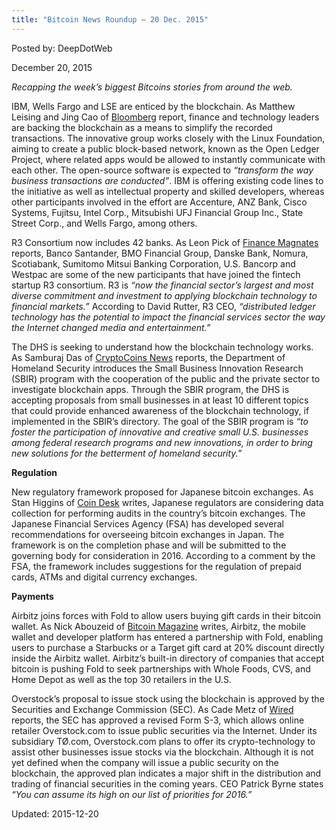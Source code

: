 ```yaml
---
title: "Bitcoin News Roundup – 20 Dec. 2015"
---
```


Posted by: DeepDotWeb 

<span>December 20, 2015</span>




<p><em>Recapping the week&#8217;s biggest Bitcoins stories from around the web. </em></p>
<p>IBM, Wells Fargo and LSE are enticed by the blockchain. As Matthew Leising and Jing Cao of <a href="http://www.bloomberg.com/news/articles/2015-12-17/blockchain-lures-ibm-wells-fargo-to-develop-">Bloomberg</a> report, finance and technology leaders are backing the blockchain as a means to simplify the recorded transactions. The innovative group works closely with the Linux Foundation, aiming to create a public block-based network, known as the Open Ledger Project, where related apps would be allowed to instantly communicate with each other. The open-source software is expected to <em>“transform the way business transactions are conducted”</em>. IBM is offering existing code lines to the initiative as well as intellectual property and skilled developers, whereas other participants involved in the effort are Accenture, ANZ Bank, Cisco Systems, Fujitsu, Intel Corp., Mitsubishi UFJ Financial Group Inc., State Street Corp., and Wells Fargo, among others.</p>
<p>R3 Consortium now includes 42 banks. As Leon Pick of <a href="http://www.financemagnates.com/cryptocurrency/innovation/r3-12-more-banks-join-blockchain-consortium-exchanges-and-funds-coming/">Finance Magnates</a> reports, Banco Santander, BMO Financial Group, Danske Bank, Nomura, Scotiabank, Sumitomo Mitsui Banking Corporation, U.S. Bancorp and Westpac are some of the new participants that have joined the fintech startup R3 consortium. R3 is <em>“</em><em>now the financial sector’s largest and most diverse commitment and investment to applying blockchain technology to financial markets.”</em> According to David Rutter, R3 CEO, <em>“distributed ledger technology has the potential to impact the financial services sector the way the Internet changed media and entertainment.”</em></p>
<p>The DHS is seeking to understand how the blockchain technology works. As Samburaj Das of <a href="https://www.cryptocoinsnews.com/department-of-homeland-security-wants-blockchain-applications/">CryptoCoins News</a> reports, the Department of Homeland Security introduces the Small Business Innovation Research (SBIR) program with the cooperation of the public and the private sector to investigate blockchain apps. Through the SBIR program, the DHS is accepting proposals from small businesses in at least 10 different topics that could provide enhanced awareness of the blockchain technology, if implemented in the SBIR’s directory. The goal of the SBIR program is <em>“</em><em>to foster the participation of innovative and creative small U.S. businesses among federal research programs and new innovations, in order to bring new solutions for the betterment of homeland security</em><em>.”</em></p>
<p><strong>Regulation</strong></p>
<p>New regulatory framework proposed for Japanese bitcoin exchanges. As Stan Higgins of <a href="http://www.coindesk.com/japanese-finance-regulators-mull-data-collection-audits-of-bitcoin-exchanges/">Coin Desk</a> writes, Japanese regulators are considering data collection for performing audits in the country’s bitcoin exchanges. The Japanese Financial Services Agency (FSA) has developed several recommendations for overseeing bitcoin exchanges in Japan. The framework is on the completion phase and will be submitted to the governing body for consideration in 2016. According to a comment by the FSA, the framework includes suggestions for the regulation of prepaid cards, ATMs and digital currency exchanges.</p>
<p><strong>Payments</strong></p>
<p>Airbitz joins forces with Fold to allow users buying gift cards in their bitcoin wallet. As Nick Abouzeid of <a href="https://bitcoinmagazine.com/articles/airbitz-partners-with-fold-allows-users-to-buy-gift-cards-inside-wallet-1450121665">Bitcoin Magazine</a> writes, Airbitz, the mobile wallet and developer platform has entered a partnership with Fold, enabling users to purchase a Starbucks or a Target gift card at 20% discount directly inside the Airbitz wallet. Airbitz’s built-in directory of companies that accept bitcoin is pushing Fold to seek partnerships with Whole Foods, CVS, and Home Depot as well as the top 30 retailers in the U.S.</p>
<p>Overstock’s proposal to issue stock using the blockchain is approved by the Securities and Exchange Commission (SEC). As Cade Metz of <a href="http://www.wired.com/2015/12/sec-approves-plan-to-issue-company-stock-via-the-bitcoin-blockchain/">Wired</a> reports, the SEC has approved a revised Form S-3, which allows online retailer Overstock.com to issue public securities via the Internet. Under its subsidiary TØ.com, Overstock.com plans to offer its crypto-technology to assist other businesses issue stocks via the blockchain. Although it is not yet defined when the company will issue a public security on the blockchain, the approved plan indicates a major shift in the distribution and trading of financial securities in the coming years. CEO Patrick Byrne states <em>“You can assume its high on our list of priorities for 2016.”</em></p>

Updated: 2015-12-20
